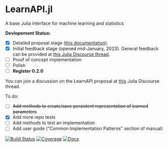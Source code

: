 # LearnAPI.jl

A base Julia interface for machine learning and statistics


**Devlopement Status:**

- [X] Detailed proposal stage ([this
      documentation](https://juliaai.github.io/LearnAPI.jl/dev/)). 
- [X] Initial feedback stage (opened mid-January, 2023). General feedback can be provided at [this Julia Discourse thread](https://discourse.julialang.org/t/ann-learnapi-jl-proposal-for-a-basement-level-machine-learning-api/93048/20). 
- [ ] Proof of concept implementation
- [ ] Polish
- [ ] **Register 0.2.0**

You can join a discussion on the LearnAPI proposal at [this](https://discourse.julialang.org/t/ann-learnapi-jl-proposal-for-a-basement-level-machine-learning-api/93048) Julia Discourse thread.

To do:

- [ ] ~~Add methods to create/save persistent representation of learned parameters~~
- [X] Add more repo tests
- [ ] Add methods to test an implementation
- [ ] Add user guide ("Common Implementation Patterns" section of manual)

[![Build Status](https://github.com/JuliaAI/LearnAPI.jl/workflows/CI/badge.svg)](https://github.com/JuliaAI/LearnAPI.jl/actions)
[![Coverage](https://codecov.io/gh/JuliaAI/LearnAPI.jl/branch/master/graph/badge.svg)](https://codecov.io/github/JuliaAI/LearnAPI.jl?branch=master)
[![Docs](https://img.shields.io/badge/docs-dev-blue.svg)](https://juliaai.github.io/LearnAPI.jl/dev/)

